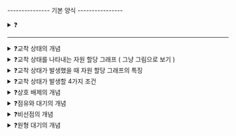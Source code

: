 --------------- 기본 양식 ----------------

<details>
<summary>❓</summary>

>""

</details>

------------------------------------------

<details>
<summary>❓교착 상태의 개념</summary>

>"일어나지 않을 사건을 기다리며 진행이 멈춰 버리는 현상을 말한다.
>![image](https://github.com/user-attachments/assets/6a4907b4-753e-4d03-b74d-fb8d701d2271)
"

<details>
<summary>❓식사하는 철학자 문제 ( 그냥 보기 )</summary>

>"![image](https://github.com/user-attachments/assets/0a832217-f346-4782-9363-c45de070855b)
"

</details>

</details>

<details>
<summary>❓교착 상태를 나타내는 자원 할당 그래프 ( 그냥 그림으로 보기 )</summary>

>"프로세스는 원, 자원 종류는 사각형, 사용 가능한 자원 개수는 사각형 내에 점으로, 프로세스가 자원을 사용중이면 자원에서 프로세스로 화살표, 프로세스가 자원을 대기중이면 프로세스에서 자원으로 화살표![image](https://github.com/user-attachments/assets/f1fc1806-bca0-45fc-afdb-8643cfbde3b5)
"

</details>

<details>
<summary>❓교착 상태가 발생했을 때 자원 할당 그래프의 특징</summary>

>"교착 상태가 발생하면 자원 할당 그래프는 원의 형태를 띄게 된다. ( 단, 원의 형태를 띈다고 교착 상태가 발생하는 것은 아니다. )![image](https://github.com/user-attachments/assets/81bd7604-2524-4608-b0a5-2a13a3dfb1a9)
"

</details>

<details>
<summary>❓교착 상태가 발생할 4가지 조건</summary>

>"교착 상태는 상호 배제, 점유와 대기, 비선점, 원형 대기 / 이렇게 4개의 조건이 모두 만족될 때 교착 상태가 발생한다."

</details>

<details>
<summary>❓상호 배제의 개념</summary>

>"mutual exclusion, 한 프로세스가 사용하는 자원을 다른 프로세스가 사용할 수 없는 상황을 상호배제라고 한다."

</details>

<details>
<summary>❓점유와 대기의 개념</summary>

>"자원을 할당받은 상태에서 다른 자원을 할당받기를 기다리는 상태를 말한다."

</details>

<details>
<summary>❓비선점의 개념</summary>

>"어떤 프로세스도 자원을 이용중인 다른 프로세스의 자원을 강제로 뺏지 못하는 것을 말한다."

</details>

<details>
<summary>❓원형 대기의 개념</summary>

>"프로세스들이 자원 할당 그래프에서 원의 형태로 자원을 대기하는 것을 원형 대기라고 한다."
